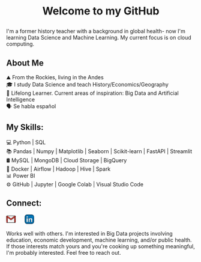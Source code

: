 # <p align="center">Welcome to my GitHub</p>

I'm a former history teacher with a background in global health- now I'm learning Data Science and Machine Learning. My current focus is on cloud computing.<br>

## About Me
⛰️ From the Rockies, living in the Andes<br>
🎓 I study Data Science and teach History/Economics/Geography<br>
🌱 Lifelong Learner. Current areas of inspiration: Big Data and Artificial Intelligence<br>
🗣️ Se habla español<br> 


## My Skills:
💻 Python | SQL<br>
📚 Pandas | Numpy | Matplotlib | Seaborn | Scikit-learn | FastAPI | Streamlit<br>
🛢  MySQL | MongoDB | Cloud Storage | BigQuery<br>
🔧 Docker | Airflow | Hadoop | Hive | Spark<br>
📊 Power BI<br>
⚙️ GitHub | Jupyter | Google Colab | Visual Studio Code<br>


## Connect: 
<p align="left">
  <a href="mailto:away.mathay@gmail.com" style="display: inline-block; margin-right: 10px;">
    <img src="images/gm_image.png" alt="Gmail" width="25" height="25" />
  </a>
  <a href="https://www.linkedin.com/in/patrickmathay/" style="display: inline-block; margin-left: 10px;">
    <img src="images/lkd_image.png" alt="LinkedIn: Patrick Mathay" width="25" height="25" />
  </a>
</p>


Works well with others. I'm interested in Big Data projects involving education, economic development, machine learning, and/or public health. If those interests match yours and you're cooking up something meaningful, I'm probably interested. Feel free to reach out.